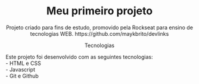 <h1 align="center"> Meu primeiro projeto </h1> 

<p align="center">
Projeto criado para fins de estudo, promovido pela Rockseat para ensino de tecnologias WEB.
https://github.com/maykbrito/devlinks
</p>

<p align="center">  Tecnologias </p>
Este projeto foi desenvolvido com as seguintes tecnologias:
<br>
 - HTML e CSS
 <br>
 - Javascript
 <br>
 - Git e Github
